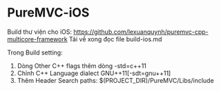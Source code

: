 # PureMVC-iOS
Build thư viện cho iOS:
https://github.com/lexuanquynh/puremvc-cpp-multicore-framework
Tải về xong đọc file build-ios.md

Trong Build setting:
1. Dòng Other C++ flags thêm dòng -std=c++11
2. Chỉnh C++ Language dialect GNU++11[-sdt=gnu++11]
3. Thêm Header Search paths:
 $(PROJECT_DIR)/PureMVC/Libs/include